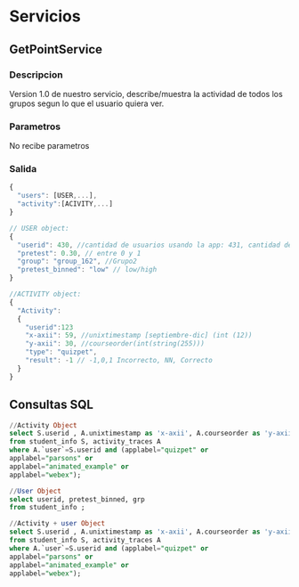 <h1>Servicios  </h1>

<h2> GetPointService </h2>

<h3>Descripcion </h2>

Version 1.0 de nuestro servicio, describe/muestra la actividad de todos los grupos segun lo que el usuario quiera ver.

<h3>Parametros</h2>

No recibe parametros

<h3>Salida</h2>

```javascript
{
  "users": [USER,...],
  "activity":[ACIVITY,...]
}

// USER object:
{
  "userid": 430, //cantidad de usuarios usando la app: 431, cantidad de alumnos: 684
  "pretest": 0.30, // entre 0 y 1
  "group": "group_162", //Grupo2 
  "pretest_binned": "low" // low/high
}

//ACTIVITY object:
{
  "Activity":
  {
    "userid":123
    "x-axii": 59, //unixtimestamp [septiembre-dic] (int (12))
    "y-axii": 30, //courseorder(int(string(255)))
    "type": "quizpet",
    "result": -1 // -1,0,1 Incorrecto, NN, Correcto
  }
}
```
## Consultas SQL
```SQL
//Activity Object
select S.userid , A.unixtimestamp as 'x-axii', A.courseorder as 'y-axii', A.applabel, A.result
from student_info S, activity_traces A 
where A.`user`=S.userid and (applabel="quizpet" or 
applabel="parsons" or 
applabel="animated_example" or 
applabel="webex");

//User Object
select userid, pretest_binned, grp 
from student_info ;

//Activity + user Object
select S.userid , A.unixtimestamp as 'x-axii', A.courseorder as 'y-axii', A.applabel, A.result, S.pretest_binned, S.grp 
from student_info S, activity_traces A 
where A.`user`=S.userid and (applabel="quizpet" or 
applabel="parsons" or 
applabel="animated_example" or 
applabel="webex");
	
```
## 
